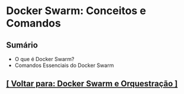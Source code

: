 # Docker Swarm: Conceitos e Comandos

## Sumário

- O que é Docker Swarm?
- Comandos Essenciais do Docker Swarm

## [[ Voltar para: Docker Swarm e Orquestração ]](../docker-swarm-orquestracao.md)